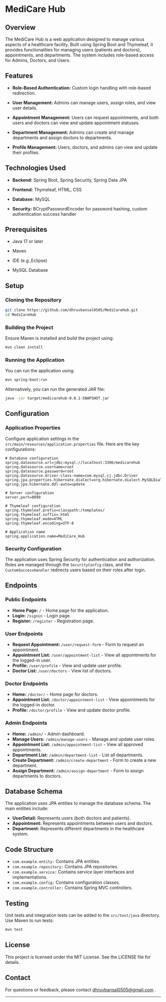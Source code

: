 # **MediCare Hub**


## **Overview**

The MediCare Hub is a web application designed to manage various aspects of a healthcare facility. Built using Spring Boot and Thymeleaf, it provides functionalities for managing users (patients and doctors), appointments, and departments. The system includes role-based access for Admins, Doctors, and Users.

## **Features**

* **Role-Based Authentication:** Custom login handling with role-based redirection.

* **User Management:** Admins can manage users, assign roles, and view user details.

* **Appointment Management:** Users can request appointments, and both users and doctors can view and update appointment statuses.

* **Department Management:** Admins can create and manage departments and assign doctors to departments.

* **Profile Management:** Users, doctors, and admins can view and update their profiles.

## **Technologies Used**

* **Backend:** Spring Boot, Spring Security, Spring Data JPA

* **Frontend:** Thymeleaf, HTML, CSS

* **Database:** MySQL

* **Security:** BCryptPasswordEncoder for password hashing, custom authentication success handler

## **Prerequisites**

* Java 17 or later

* Maven

* IDE (e.g.,Eclipse)

* MySQL Database



## Setup

### Cloning the Repository

```bash
git clone https://github.com/dhruvbansal0505/MediCareHub.git
cd MediCareHub
```

### Building the Project

Ensure Maven is installed and build the project using:

```bash
mvn clean install
```

### Running the Application

You can run the application using:

```bash
mvn spring-boot:run
```

Alternatively, you can run the generated JAR file:

```bash
java -jar target/medicarehub-0.0.1-SNAPSHOT.jar
```

## Configuration

### Application Properties

Configure application settings in the `src/main/resources/application.properties` file. Here are the key configurations:

```properties
# Database configuration
spring.datasource.url=jdbc:mysql://localhost:3306/medicarehub
spring.datasource.username=root
spring.datasource.password=root
spring.datasource.driver-class-name=com.mysql.cj.jdbc.Driver
spring.jpa.properties.hibernate.dialect=org.hibernate.dialect.MySQLDialect
spring.jpa.hibernate.ddl-auto=update

# Server configuration
server.port=8090

# Thymeleaf configuration
spring.thymeleaf.prefix=classpath:/templates/
spring.thymeleaf.suffix=.html
spring.thymeleaf.mode=HTML
spring.thymeleaf.encoding=UTF-8

# Application name
spring.application.name=MediCare_Hub
```

### Security Configuration

The application uses Spring Security for authentication and authorization. Roles are managed through the `SecurityConfig` class, and the `CustomSuccessHandler` redirects users based on their roles after login.

## Endpoints

### Public Endpoints

- **Home Page:** `/` - Home page for the application.
- **Login:** `/signin` - Login page.
- **Register:** `/register` - Registration page.

### User Endpoints

- **Request Appointment:** `/user/request-form` - Form to request an appointment.
- **Appointment List:** `/user/appointment-list` - View all appointments for the logged-in user.
- **Profile:** `/user/profile` - View and update user profile.
- **Doctor List:** `/user/doctors` - View list of doctors.

### Doctor Endpoints

- **Home:** `/doctor/` - Home page for doctors.
- **Appointment List:** `/doctor/appointment-list` - View appointments for the logged-in doctor.
- **Profile:** `/doctor/profile` - View and update doctor profile.

### Admin Endpoints

- **Home:** `/admin/` - Admin dashboard.
- **Manage Users:** `/admin/manage-users` - Manage and update user roles.
- **Appointment List:** `/admin/appointment-list` - View all approved appointments.
- **Department List:** `/admin/department-list` - List all departments.
- **Create Department:** `/admin/create-department` - Form to create a new department.
- **Assign Department:** `/admin/assign-department` - Form to assign departments to doctors.

## Database Schema

The application uses JPA entities to manage the database schema. The main entities include:

- **UserDetail:** Represents users (both doctors and patients).
- **Appointment:** Represents appointments between users and doctors.
- **Department:** Represents different departments in the healthcare system.

## Code Structure

- `com.example.entity:` Contains JPA entities.
- `com.example.repository:` Contains JPA repositories.
- `com.example.service:` Contains service layer interfaces and implementations.
- `com.example.config:` Contains configuration classes.
- `com.example.controller:` Contains Spring MVC controllers.

## Testing

Unit tests and integration tests can be added to the `src/test/java` directory. Use Maven to run tests:

```bash
mvn test
```

## License
This project is licensed under the MIT License. See the LICENSE file for details.

## Contact
For questions or feedback, please contact dhruvbansal0505@gmail.com .

---

